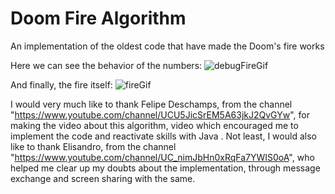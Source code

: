 # Doom Fire Algorithm
An implementation of the oldest code that have made the Doom's fire works

Here we can see the behavior of the numbers:
![debugFireGif](https://user-images.githubusercontent.com/74788707/121941741-05853780-cd26-11eb-8687-4c033e29b07f.gif)

And finally, the fire itself:
![fireGif](https://user-images.githubusercontent.com/74788707/121941748-07e79180-cd26-11eb-99ff-669672feb60b.gif)

I would very much like to thank Felipe Deschamps, from the channel "https://www.youtube.com/channel/UCU5JicSrEM5A63jkJ2QvGYw", for making the video about this algorithm, video which encouraged me to implement the code and reactivate skills with Java .
Not least, I would also like to thank Elisandro, from the channel "https://www.youtube.com/channel/UC_nimJbHn0xRqFa7YWIS0oA", who helped me clear up my doubts about the implementation, through message exchange and screen sharing with the same.

